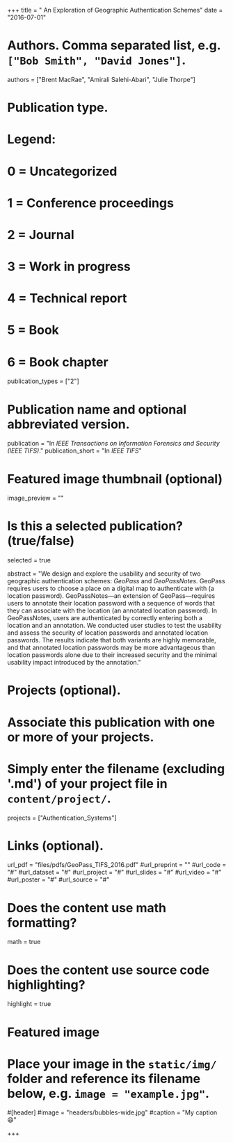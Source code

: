 +++
title = " An Exploration of Geographic Authentication Schemes"
date = "2016-07-01"

# Authors. Comma separated list, e.g. `["Bob Smith", "David Jones"]`.
authors = ["Brent MacRae", "Amirali Salehi-Abari", "Julie Thorpe"]


# Publication type.
# Legend:
# 0 = Uncategorized
# 1 = Conference proceedings
# 2 = Journal
# 3 = Work in progress
# 4 = Technical report
# 5 = Book
# 6 = Book chapter
publication_types = ["2"]

# Publication name and optional abbreviated version.
publication = "In *IEEE Transactions on Information Forensics and Security (IEEE TIFS)*."
publication_short = "In *IEEE TIFS*"



# Featured image thumbnail (optional)
image_preview = ""

# Is this a selected publication? (true/false)
selected = true

abstract = "We design and explore the usability and security of two geographic authentication schemes: *GeoPass* and *GeoPassNotes*. GeoPass requires users to choose a place on a digital map to authenticate with (a location password). GeoPassNotes—an extension of GeoPass—requires users to annotate their location password with a sequence of words that they can associate with the location (an annotated location password). In GeoPassNotes, users are authenticated by correctly entering both a location and an annotation. We conducted user studies to test the usability and assess the security of location passwords and annotated location passwords. The results indicate that both variants are highly memorable, and that annotated location passwords may be more advantageous than location passwords alone due to their increased security and the minimal usability impact introduced by the annotation."

# Projects (optional).
#   Associate this publication with one or more of your projects.
#   Simply enter the filename (excluding '.md') of your project file in `content/project/`.
projects = ["Authentication_Systems"]

# Links (optional).
url_pdf = "files/pdfs/GeoPass_TIFS_2016.pdf"
#url_preprint = ""
#url_code = "#"
#url_dataset = "#"
#url_project = "#"
#url_slides = "#"
#url_video = "#"
#url_poster = "#"
#url_source = "#"



# Does the content use math formatting?
math = true

# Does the content use source code highlighting?
highlight = true

# Featured image
# Place your image in the `static/img/` folder and reference its filename below, e.g. `image = "example.jpg"`.
#[header]
#image = "headers/bubbles-wide.jpg"
#caption = "My caption :smile:"

+++
